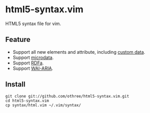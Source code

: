 # html5-syntax.vim

HTML5 syntax file for vim.

## Feature

- Support all new elements and attribute, including [custom data][customdata].
- Support [microdata][microdata].
- Support [RDFa][RDFa].
- Support [WAI-ARIA][WAI-ARIA].

## Install

    git clone git://github.com/othree/html5-syntax.vim.git
    cd html5-syntax.vim
    cp syntax/html.vim ~/.vim/syntax/

[customdata]:http://dev.w3.org/html5/spec/Overview.html#custom-data-attribute
[microdata]:http://www.w3.org/TR/microdata/
[RDFa]:http://www.w3.org/TR/rdfa-syntax/
[WAI-ARIA]:http://www.w3.org/TR/wai-aria/
